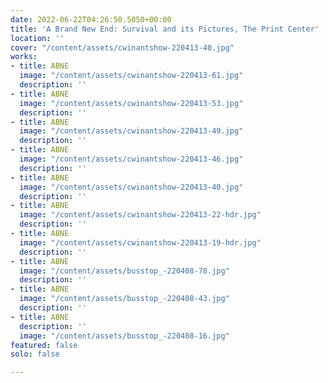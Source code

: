 ```yaml
---
date: 2022-06-22T04:26:50.5050+00:00
title: 'A Brand New End: Survival and its Pictures, The Print Center'
location: ''
cover: "/content/assets/cwinantshow-220413-40.jpg"
works:
- title: ABNE
  image: "/content/assets/cwinantshow-220413-61.jpg"
  description: ''
- title: ABNE
  image: "/content/assets/cwinantshow-220413-53.jpg"
  description: ''
- title: ABNE
  image: "/content/assets/cwinantshow-220413-49.jpg"
  description: ''
- title: ABNE
  image: "/content/assets/cwinantshow-220413-46.jpg"
  description: ''
- title: ABNE
  image: "/content/assets/cwinantshow-220413-40.jpg"
  description: ''
- title: ABNE
  image: "/content/assets/cwinantshow-220413-22-hdr.jpg"
  description: ''
- title: ABNE
  image: "/content/assets/cwinantshow-220413-19-hdr.jpg"
  description: ''
- title: ABNE
  image: "/content/assets/busstop_-220408-78.jpg"
  description: ''
- title: ABNE
  image: "/content/assets/busstop_-220408-43.jpg"
  description: ''
- title: ABNE
  description: ''
  image: "/content/assets/busstop_-220408-16.jpg"
featured: false
solo: false

---
```


